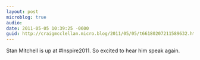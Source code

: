 ```yaml
---
layout: post
microblog: true
audio: 
date: 2011-05-05 10:39:25 -0600
guid: http://craigmcclellan.micro.blog/2011/05/05/t66180207211589632.html
---
```

Stan Mitchell is up at #Inspire2011. So excited to hear him speak again.
